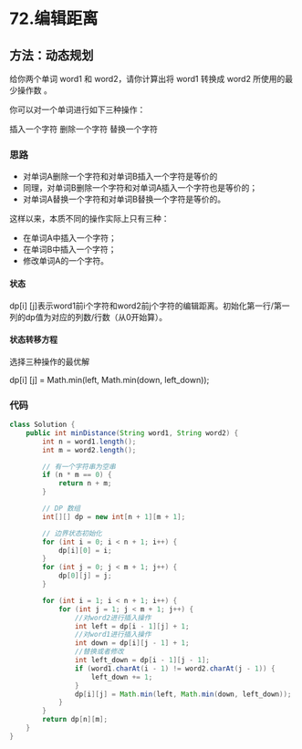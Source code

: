 # 72.编辑距离

## 方法：动态规划

给你两个单词 word1 和 word2，请你计算出将 word1 转换成 word2 所使用的最少操作数 。

你可以对一个单词进行如下三种操作：

插入一个字符
删除一个字符
替换一个字符

### 思路

- 对单词A删除一个字符和对单词B插入一个字符是等价的
- 同理，对单词B删除一个字符和对单词A插入一个字符也是等价的；
- 对单词A替换一个字符和对单词B替换一个字符是等价的。

这样以来，本质不同的操作实际上只有三种：

- 在单词A中插入一个字符；
- 在单词B中插入一个字符；
- 修改单词A的一个字符。

#### 状态

dp[i] [j]表示word1前i个字符和word2前j个字符的编辑距离。初始化第一行/第一列的dp值为对应的列数/行数（从0开始算）。

#### 状态转移方程

选择三种操作的最优解

dp[i] [j] = Math.min(left, Math.min(down, left_down));

### 代码

```java
class Solution {
    public int minDistance(String word1, String word2) {
        int n = word1.length();
        int m = word2.length();

        // 有一个字符串为空串
        if (n * m == 0) {
            return n + m;
        }

        // DP 数组
        int[][] dp = new int[n + 1][m + 1];

        // 边界状态初始化
        for (int i = 0; i < n + 1; i++) {
            dp[i][0] = i;
        }
        for (int j = 0; j < m + 1; j++) {
            dp[0][j] = j;
        }

        for (int i = 1; i < n + 1; i++) {
            for (int j = 1; j < m + 1; j++) {
                //对word2进行插入操作
                int left = dp[i - 1][j] + 1;
                //对word1进行插入操作
                int down = dp[i][j - 1] + 1;
                //替换或者修改
                int left_down = dp[i - 1][j - 1];
                if (word1.charAt(i - 1) != word2.charAt(j - 1)) {
                    left_down += 1;
                }
                dp[i][j] = Math.min(left, Math.min(down, left_down));
            }
        }
        return dp[n][m];
    }
}
```



